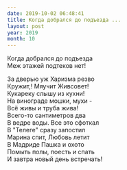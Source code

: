 ```yaml
---
date: 2019-10-02 06:48:41
title: Когда добрался до подъезда ...
layout: post
year: 2019
month: 10
---
```

Когда добрался до подъезда <br/>
Меж этажей подтеков нет! <br/>
<!--more-->
За дверью уж Харизма резво<br/>
Кружит,! Мяучит Живсовет! <br/>
Кукареку слышу из кухни! <br/>
На винограде мошки,  мухи - <br/>
Всё живы и труба жива! <br/>
Всего-то сантиметров два<br/>
В ведре воды. Все это сфоткал<br/>
В "Телеге"  сразу запостил<br/>
Марина спит,  Любовь летит<br/>
В Мадриде Пашка и охото<br/>
Помыть полы,  поесть и спать<br/>
И завтра новый день встречать!<br/>